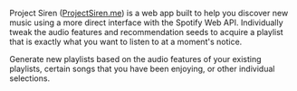 Project Siren ([ProjectSiren.me](http://projectsiren.me/)) is a web app built to help you discover new music using a more direct interface with the Spotify Web API. Individually tweak the audio features and recommendation seeds to acquire a playlist that is exactly what you want to listen to at a moment's notice. 

Generate new playlists based on the audio features of your existing playlists, certain songs that you have been enjoying, or other individual selections.
